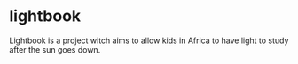 # lightbook
Lightbook is a project witch aims to allow kids in Africa to have light to study after the sun goes down.
